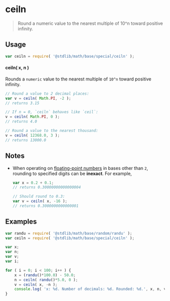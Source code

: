# ceiln

> Round a numeric value to the nearest multiple of 10^n toward positive infinity.


<section class="usage">

## Usage

``` javascript
var ceiln = require( '@stdlib/math/base/special/ceiln' );
```

#### ceiln( x, n )

Rounds a `numeric` value to the nearest multiple of `10^n` toward positive infinity.

``` javascript
// Round a value to 2 decimal places:
var v = ceiln( Math.PI, -2 );
// returns 3.15

// If n = 0, `ceiln` behaves like `ceil`:
v = ceiln( Math.PI, 0 );
// returns 4.0

// Round a value to the nearest thousand:
v = ceiln( 12368.0, 3 );
// returns 13000.0
```

</section>

<!-- /.usage -->


<section class="notes">

## Notes

* When operating on [floating-point numbers][ieee754] in bases other than `2`, rounding to specified digits can be __inexact__. For example,

  ``` javascript
  var x = 0.2 + 0.1;
  // returns 0.30000000000000004

  // Should round to 0.3:
  var v = ceiln( x, -16 );
  // returns 0.3000000000000001
  ```

</section>

<!-- /.notes -->


<section class="examples">

## Examples

``` javascript
var randu = require( '@stdlib/math/base/random/randu' );
var ceiln = require( '@stdlib/math/base/special/ceiln' );

var x;
var n;
var v;
var i;

for ( i = 0; i < 100; i++ ) {
    x = (randu()*100.0) - 50.0;
    n = ceiln( randu()*5.0, 0 );
    v = ceiln( x, -n );
    console.log( 'x: %d. Number of decimals: %d. Rounded: %d.', x, n, v );
}
```

</section>

<!-- /.examples -->


<section class="links">

[ieee754]: https://en.wikipedia.org/wiki/IEEE_754-1985

</section>

<!-- /.links -->
